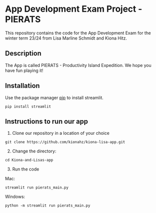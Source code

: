 # App Development Exam Project - PIERATS
This repository contains the code for the App Development Exam for the winter term 23/24 from Lisa Marline Schmidt and Kiona Hitz.

## Description
The App is called PIERATS - Productivity Island Expedition.
We hope you have fun playing it!

## Installation
Use the package manager [pip](https://pip.pypa.io/en/stable/) to install streamlit.

```
pip install streamlit
```

## Instructions to run our app
1. Clone our repository in a location of your choice
```
git clone https://github.com/kionahz/kiona-lisa-app.git
```
2. Change the directory:
```
cd Kiona-and-Lisas-app
```

3. Run the code

Mac:
```
streamlit run pierats_main.py
```
Windows:
```
python -m streamlit run pierats_main.py
```